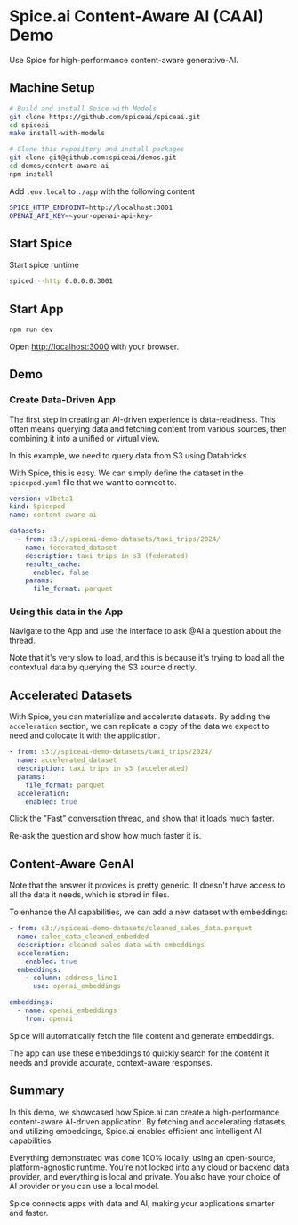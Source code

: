 # Spice.ai Content-Aware AI (CAAI) Demo

Use Spice for high-performance content-aware generative-AI.

## Machine Setup

```bash
# Build and install Spice with Models
git clone https://github.com/spiceai/spiceai.git
cd spiceai
make install-with-models

# Clone this repository and install packages
git clone git@github.com:spiceai/demos.git
cd demos/content-aware-ai
npm install
```

Add `.env.local` to `./app` with the following content

```bash
SPICE_HTTP_ENDPOINT=http://localhost:3001
OPENAI_API_KEY=<your-openai-api-key>
```

## Start Spice

Start spice runtime

```bash
spiced --http 0.0.0.0:3001
```

## Start App

```bash
npm run dev
```

Open [http://localhost:3000](http://localhost:3000) with your browser.

## Demo

### Create Data-Driven App

The first step in creating an AI-driven experience is data-readiness. This often means querying data and fetching content from various sources, then combining it into a unified or virtual view.

In this example, we need to query data from S3 using Databricks.

With Spice, this is easy. We can simply define the dataset in the `spicepod.yaml` file that we want to connect to.

```yaml
version: v1beta1
kind: Spicepod
name: content-aware-ai

datasets:
  - from: s3://spiceai-demo-datasets/taxi_trips/2024/
    name: federated_dataset
    description: taxi trips in s3 (federated)
    results_cache:
      enabled: false
    params:
      file_format: parquet
```

### Using this data in the App

Navigate to the App and use the interface to ask @AI a question about the thread.

Note that it's very slow to load, and this is because it's trying to load all the contextual data by querying the S3 source directly.

## Accelerated Datasets

With Spice, you can materialize and accelerate datasets. By adding the `acceleration` section, we can replicate a copy of the data we expect to need and colocate it with the application.

```yaml
- from: s3://spiceai-demo-datasets/taxi_trips/2024/
  name: accelerated_dataset
  description: taxi trips in s3 (accelerated)
  params:
    file_format: parquet
  acceleration:
    enabled: true
```

Click the "Fast" conversation thread, and show that it loads much faster.

Re-ask the question and show how much faster it is.

## Content-Aware GenAI

Note that the answer it provides is pretty generic. It doesn't have access to all the data it needs, which is stored in files.

To enhance the AI capabilities, we can add a new dataset with embeddings:

```yaml
- from: s3://spiceai-demo-datasets/cleaned_sales_data.parquet
  name: sales_data_cleaned_embedded
  description: cleaned sales data with embeddings
  acceleration:
    enabled: true
  embeddings:
    - column: address_line1
      use: openai_embeddings

embeddings:
  - name: openai_embeddings
    from: openai
```

Spice will automatically fetch the file content and generate embeddings.

The app can use these embeddings to quickly search for the content it needs and provide accurate, context-aware responses.

## Summary

In this demo, we showcased how Spice.ai can create a high-performance content-aware AI-driven application. By fetching and accelerating datasets, and utilizing embeddings, Spice.ai enables efficient and intelligent AI capabilities.

Everything demonstrated was done 100% locally, using an open-source, platform-agnostic runtime. You're not locked into any cloud or backend data provider, and everything is local and private. You also have your choice of AI provider or you can use a local model.

Spice connects apps with data and AI, making your applications smarter and faster.
